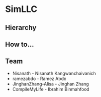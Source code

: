 # SimLLC
## Hierarchy

## How to...

## Team
  * Nisanath           - Nisanath Kangwanchaivanich
  * ramezabdo          - Ramez Abdo
  * JinghanZhang-Alisa - Jinghan Zhang
  * CompileMyLife      - Ibrahim Binmahfood
